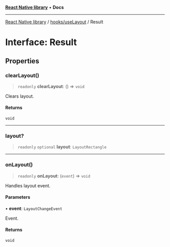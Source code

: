 [**React Native library**](../../../index.md) • **Docs**

***

[React Native library](../../../modules.md) / [hooks/useLayout](../index.md) / Result

# Interface: Result

## Properties

### clearLayout()

> `readonly` **clearLayout**: () => `void`

Clears layout.

#### Returns

`void`

***

### layout?

> `readonly` `optional` **layout**: `LayoutRectangle`

***

### onLayout()

> `readonly` **onLayout**: (`event`) => `void`

Handles layout event.

#### Parameters

• **event**: `LayoutChangeEvent`

Event.

#### Returns

`void`

